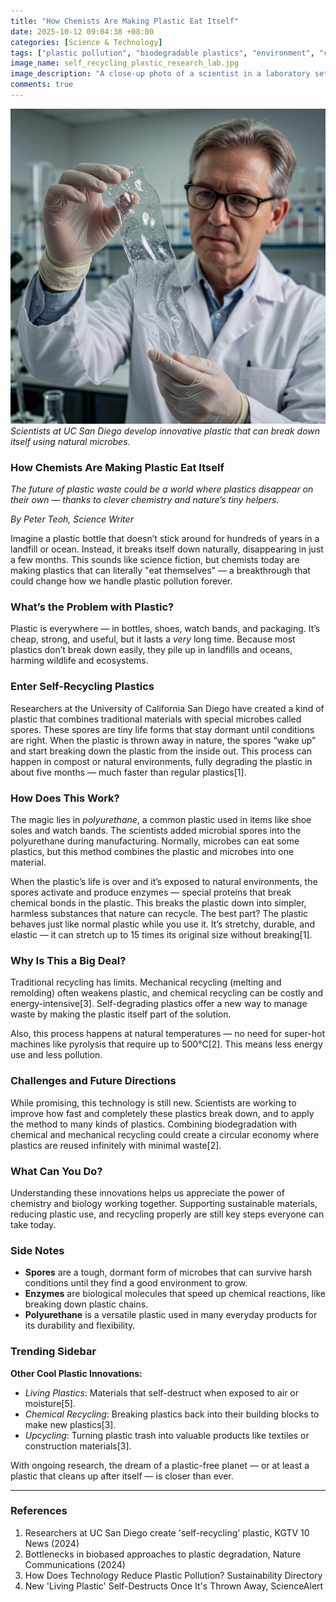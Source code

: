 ```yaml
---
title: "How Chemists Are Making Plastic Eat Itself"
date: 2025-10-12 09:04:38 +08:00
categories: [Science & Technology]
tags: ["plastic pollution", "biodegradable plastics", "environment", "chemistry", "innovation"]
image_name: self_recycling_plastic_research_lab.jpg
image_description: "A close-up photo of a scientist in a laboratory setting holding a flexible, transparent sample of self-recycling plastic, with microscopes and chemical equipment in the background."
comments: true
---
```



![Scientists at UC San Diego develop innovative plastic that can break down itself using natural microbes.](/assets/images/self_recycling_plastic_research_lab.jpg)
*Scientists at UC San Diego develop innovative plastic that can break down itself using natural microbes.*

<!-- Image Description: A close-up photo of a scientist in a laboratory setting holding a flexible, transparent sample of self-recycling plastic, with microscopes and chemical equipment in the background. -->


### How Chemists Are Making Plastic Eat Itself

*The future of plastic waste could be a world where plastics disappear on their own — thanks to clever chemistry and nature’s tiny helpers.*

*By Peter Teoh, Science Writer*

Imagine a plastic bottle that doesn’t stick around for hundreds of years in a landfill or ocean. Instead, it breaks itself down naturally, disappearing in just a few months. This sounds like science fiction, but chemists today are making plastics that can literally "eat themselves" — a breakthrough that could change how we handle plastic pollution forever.

### What’s the Problem with Plastic?
Plastic is everywhere — in bottles, shoes, watch bands, and packaging. It’s cheap, strong, and useful, but it lasts a *very* long time. Because most plastics don’t break down easily, they pile up in landfills and oceans, harming wildlife and ecosystems.

### Enter Self-Recycling Plastics
Researchers at the University of California San Diego have created a kind of plastic that combines traditional materials with special microbes called spores. These spores are tiny life forms that stay dormant until conditions are right. When the plastic is thrown away in nature, the spores “wake up” and start breaking down the plastic from the inside out. This process can happen in compost or natural environments, fully degrading the plastic in about five months — much faster than regular plastics[1].

### How Does This Work?
The magic lies in *polyurethane*, a common plastic used in items like shoe soles and watch bands. The scientists added microbial spores into the polyurethane during manufacturing. Normally, microbes can eat some plastics, but this method combines the plastic and microbes into one material.

When the plastic’s life is over and it’s exposed to natural environments, the spores activate and produce enzymes — special proteins that break chemical bonds in the plastic. This breaks the plastic down into simpler, harmless substances that nature can recycle. The best part? The plastic behaves just like normal plastic while you use it. It’s stretchy, durable, and elastic — it can stretch up to 15 times its original size without breaking[1].

### Why Is This a Big Deal?
Traditional recycling has limits. Mechanical recycling (melting and remolding) often weakens plastic, and chemical recycling can be costly and energy-intensive[3]. Self-degrading plastics offer a new way to manage waste by making the plastic itself part of the solution.

Also, this process happens at natural temperatures — no need for super-hot machines like pyrolysis that require up to 500°C[2]. This means less energy use and less pollution.

### Challenges and Future Directions
While promising, this technology is still new. Scientists are working to improve how fast and completely these plastics break down, and to apply the method to many kinds of plastics. Combining biodegradation with chemical and mechanical recycling could create a circular economy where plastics are reused infinitely with minimal waste[2].

### What Can You Do?
Understanding these innovations helps us appreciate the power of chemistry and biology working together. Supporting sustainable materials, reducing plastic use, and recycling properly are still key steps everyone can take today.

### Side Notes
- **Spores** are a tough, dormant form of microbes that can survive harsh conditions until they find a good environment to grow.
- **Enzymes** are biological molecules that speed up chemical reactions, like breaking down plastic chains.
- **Polyurethane** is a versatile plastic used in many everyday products for its durability and flexibility.

### Trending Sidebar
**Other Cool Plastic Innovations:**
- *Living Plastics*: Materials that self-destruct when exposed to air or moisture[5].
- *Chemical Recycling*: Breaking plastics back into their building blocks to make new plastics[3].
- *Upcycling*: Turning plastic trash into valuable products like textiles or construction materials[3].

With ongoing research, the dream of a plastic-free planet — or at least a plastic that cleans up after itself — is closer than ever.

---

### References

1. Researchers at UC San Diego create 'self-recycling' plastic, KGTV 10 News (2024)
2. Bottlenecks in biobased approaches to plastic degradation, Nature Communications (2024)
3. How Does Technology Reduce Plastic Pollution? Sustainability Directory
4. New 'Living Plastic' Self-Destructs Once It's Thrown Away, ScienceAlert

